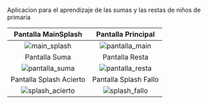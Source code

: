 Aplicacion para el aprendizaje de las sumas y las restas de niños de primaria


|                               Pantalla MainSplash                              |                                   Pantalla Principal                                |
|:------------------------------------------------------------------------------:|:------------------------------------------------------------------------------:|
| ![main_splash](https://github.com/saulhervas/calculatorKidsApp/assets/136034899/574ee30d-fbf2-48cb-81fa-a943adf6ac1a)   |  ![pantalla_main](https://github.com/saulhervas/calculatorKidsApp/assets/136034899/255afeae-c15d-41d5-9687-474baba12281) |
|                               Pantalla Suma                              |                                   Pantalla Resta                                  |
|   ![pantalla_suma](https://github.com/saulhervas/calculatorKidsApp/assets/136034899/db9678e8-dddd-41d4-9236-3024a1fc017e) | ![pantalla_resta](https://github.com/saulhervas/calculatorKidsApp/assets/136034899/634f61d5-bae7-427c-a06d-03bb6358df3b)   |
|                               Pantalla Splash Acierto                              |                                   Pantalla Splash Fallo                                  |
| ![splash_acierto](https://github.com/saulhervas/calculatorKidsApp/assets/136034899/1c019e10-d2ed-496c-8573-38d190f78511)   |  ![splash_fallo](https://github.com/saulhervas/calculatorKidsApp/assets/136034899/e0c537ef-342e-451d-b23b-479aca91ef2d)  |
